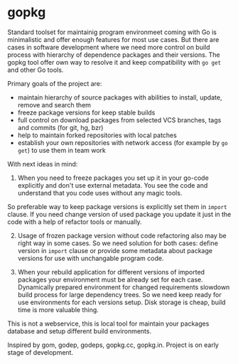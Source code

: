 gopkg
=====

Standard toolset for maintainig program environmeet coming with Go
is minimalistic and offer enough features for most use cases. But
there are cases in software development where we need more control
on build process with hierarchy of dependence packages and their
versions. The gopkg tool offer own way to resolve it and keep
compatibility with `go get` and other Go tools.

Primary goals of the project are:

* maintain hierarchy of source packages with abilities to install, update, remove and search them
* freeze package versions for keep stable builds
* full control on download packages from selected VCS branches, tags and commits (for git, hg, bzr)
* help to maintain forked repositories with local patches
* establish your own repositories with network access (for example by `go get`) to use them in team work

With next ideas in mind:

1. When you need to freeze packages you set up it in your go-code explicitly and don't use
  external metadata. You see the code and understand that you code uses without any magic tools.

  So preferable way to keep package versions is explicitly set them in `import` clause.
  If you need change version of used package you update it just in the code
  with a help of refactor tools or manually.

2. Usage of frozen package version without code refactoring also may be right way
  in some cases. So we need solution for both cases: define version in `import` clause or
  provide some metadata about package versions for use with unchangable program code.

3. When your rebuild application for different versions of imported packages your environment
  must be already set for each case. Dynamically prepared environment for changed requirements
  slowdown build process for large dependency trees. So we need keep ready for use environments
  for each versions setup. Disk storage is cheap, build time is more valuable thing.

This is not a webservice, this is local tool for maintain your packages database and setup
different build environments.

Inspired by gom, godep, godeps, gopkg.cc, gopkg.in. Project is on early stage of development.
